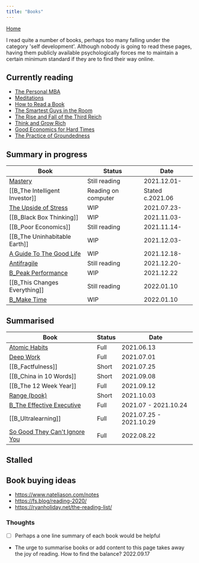 ```yaml
---
title: "Books"
---
```

[Home](https://93jy.github.io/quartz/)

I read quite a number of books, perhaps too many falling under the category 'self development'. Although nobody is going to read these pages, having them publicly available psychologically forces me to maintain a certain minimum standard if they are to find their way online. 
## Currently reading
- [The Personal MBA](notes/B_The%20Personal%20MBA.md)
- [Meditations](notes/B_Meditations.md)
- [How to Read a Book](notes/B_How%20to%20Read%20a%20Book.md)
- [The Smartest Guys in the Room](notes/The%20Smartest%20Guys%20in%20the%20Room.md)
- [The Rise and Fall of the Third Reich](notes/B_The%20Rise%20and%20Fall%20of%20the%20Third%20Reich.md)
- [Think and Grow Rich](notes/B_Think%20and%20Grow%20Rich.md)
- [Good Economics for Hard Times](notes/B_Good%20Economics%20for%20Hard%20Times.md)
- [The Practice of Groundedness](notes/B_The%20Practice%20of%20Groundedness.md)


## Summary in progress
| Book                                                                        | Status              | Date             |
| --------------------------------------------------------------------------- | ------------------- | ---------------- |
| [Mastery](notes/B_Mastery.md)                                               | Still reading       | 2021.12.01-      |
| [[B_The Intelligent Investor]]                                              | Reading on computer | Stated c.2021.06 |
| [The Upside of Stress](notes/B_The%20Upside%20of%20Stress.md)               | WIP                 | 2021.07.23-      |
| [[B_Black Box Thinking]]                                                    | WIP                 | 2021.11.03-      |
| [[B_Poor Economics]]                                                        | Still reading       | 2021.11.14-      |
| [[B_The Uninhabitable Earth]]                                               | WIP                 | 2021.12.03-      |
| [A Guide To The Good Life](notes/B_A%20Guide%20To%20The%20Good%20Life.md) | WIP                 | 2021.12.18-      | 
| [Antifragile](notes/B_Antifragile.md)                                       | Still reading       | 2021.12.20-      |
| [B_Peak Performance](notes/B_Peak%20Performance.md)                         | WIP                 | 2021.12.22       |
| [[B_This Changes Everything]]                                               | Still reading       | 2022.01.10       |
| [B_Make Time](notes/B_Make%20Time.md)                                       | WIP                 | 2022.01.10       |

## Summarised
| Book                                                                                | Status | Date                    |
| ----------------------------------------------------------------------------------- | ------ | ----------------------- |
| [Atomic Habits](notes/B_Atomic%20Habits.md)                                         | Full   | 2021.06.13              |
| [Deep Work](notes/B_Deep%20Work.md)                                                 | Full   | 2021.07.01              |
| [[B_Factfulness]]                                                                   | Short  | 2021.07.25              |
| [[B_China in 10 Words]]                                                             | Short  | 2021.09.08              |
| [[B_The 12 Week Year]]                                                              | Full   | 2021.09.12              |
| [Range (book)](notes/B_Range.md)                                                    | Short  | 2021.10.03              |
| [B_The Effective Executive](notes/B_The%20Effective%20Executive.md)                                                       | Full   | 2021.07 - 2021.10.24    |
| [[B_Ultralearning]]                                                                 | Full   | 2021.07.25 - 2021.10.29 |
| [So Good They Can't Ignore You](notes/B_So%20Good%20They%20Can't%20Ignore%20You.md) | Full   | 2022.08.22              |

## Stalled 
 
## Book buying ideas
- https://www.nateliason.com/notes
- https://fs.blog/reading-2020/
- https://ryanholiday.net/the-reading-list/

### Thoughts
- [ ] Perhaps a one line summary of each book would be helpful
- The urge to summarise books or add content to this page takes away the joy of reading. How to find the balance? 2022.09.17 